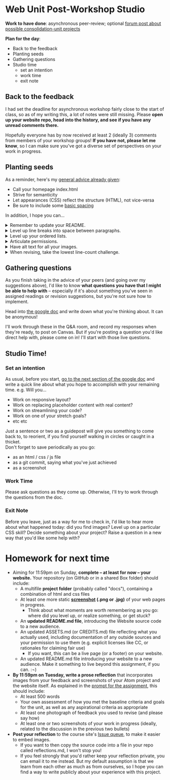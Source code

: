 
# Web Unit Post-Workshop Studio

**Work to have done**: asynchronous peer-review; optional [forum post about possible consolidation-unit projects]({{site.github.issues_url}}/13)

**Plan for the day**:

* Back to the feedback
* Planting seeds
* Gathering questions
* Studio time
  - set an intention
  - work time
  - exit note


## Back to the feedback

I had set the deadline for asynchronous workshop fairly close to the start of class, so as of my writing this, a lot of notes were still missing. Please **open up your website repo, head into the history, and see if you have any unread comments there.**

Hopefully everyone has by now received at least 2 (ideally 3) comments from members of your workshop groups! **If you have not, please let me know**, so I can make sure you've got a diverse set of perspectives on your work in progress.

## Planting seeds

As a reminder, here's my [general advice already given](lesson-18):
* Call your homepage index.html
* Strive for semanticity
* Let appearances (CSS) reflect the structure (HTML), not vice-versa
* Be sure to include some [basic spacing](http://jgthms.com/web-design-in-4-minutes)

In addition, I hope you can...

<details>
<summary>Remember to update your README.</summary>
It should have a brief description of the project, and may I also suggest an active link to your live website, if you have one?
</details>


<details><summary>Level up line breaks into space between paragraphs.</summary>

The <code>&lt;br/&gt;</code> tag is not really for spacing, but rather for creating manual line breaks. Think poetry, or maybe a two-part heading where you want to enforce a particular phrasing (e.g. a line break after a colon). The line break should itself be meaningful.

So instead of adding a <code>&lt;br/&gt;</code> after your paragraphs, give the paragraphs some <code>margin-bottom</code>; 1em or slightly more (depending on your <code>line-height</code>) should do the trick.

<!-- put a gif here of adding and removing margin -->
</details>

<details><summary>Level up your ordered lists.</summary>

Did you know you can choose the number an <code>&lt;ol&gt;</code> list starts with?

You can also <a href="https://css-tricks.com/almanac/properties/l/list-style">choose different list-item-types</a> for alphabetical or roman counting systems. Same goes for bullets in your <code>&lt;ul&gt;</code>'s.
<figure>
<p class="codepen" data-height="265" data-theme-id="light" data-default-tab="html,result" data-user="matt-west" data-slug-hash="DCEzd" style="height: 265px; box-sizing: border-box; display: flex; align-items: center; justify-content: center; border: 2px solid; margin: 1em 0; padding: 1em;" data-pen-title="HTML List Demos">
  <span>See the Pen <a href="https://codepen.io/matt-west/pen/DCEzd">
  HTML List Demos</a> by Matt West (<a href="https://codepen.io/matt-west">@matt-west</a>)
  on <a href="https://codepen.io">CodePen</a>.</span>
</p>
<script async src="https://cpwebassets.codepen.io/assets/embed/ei.js"></script>
</figure>

</details>

<details>
<summary>Articulate permissions.</summary>

<p>If you're using resources you didn't make yourself, be sure to include enough information to recover where it came from: a direct link to the image and to the specific license (if there is one) is ideal. Creative Commons sources often provide that html for you!</p>

<p>Where to put this information? Ideally, somewhere small near the image itself. (There's a semantic html way of doing this with &lt;figure&gt; and &lt;figcaption&gt;, which you may remember from <a href="https://www.internetingishard.com/html-and-css/semantic-html/#figures-and-captions">the Semantic HTML</a> section of the tutorial. See also <a href="https://www.scottohara.me/blog/2019/01/21/how-do-you-figure.html">this extended discussion of figures, figcaptions, and alt text</a>.)</p>

<p>Alternately, you can have a rights page somewhere, or use the site footer – or have a live hyperlink from your site to an external credits.md file in your repo.</p>

<div class="alert alert-info"><em>NB: If an image is under copyright, you can still use it if you can make a good case that it's a Fair Use.</em>  See the homework reading after <a href="lesson-04">Lesson 4</a> to review the Four Factors you need to consider.</div>
</details>

<!-- <details>
<summary>Call your homepage index.html (or index.md)</summary>
By default, this is what a web browser will display when you just type in the URL of your website: it is, in other words, the default filename for your home page. If your home page currently has another filename, <a href="https://www.lifewire.com/index-html-page-3466505">you probably want to change it to index.html</a>. You can always keep your more interesting name as the &lt;title&gt;!
</details> -->

<details>
<summary>Have alt text for all your images.</summary>
<p>Text-alternatives, which you add to images using <code>&lt;img alt="text description here" src="path/to/source.jpg"&gt;</code>, are a required element in validated html. They're also really helpful, and not only to blind users: they make the html file more readable on its own, and thus more semantic, and they help you troubleshoot layout when image paths are broken by showing you where each image is trying to appear.</p>

<p>For more guidance on how to write useful alt text, see <a href="https://webaim.org/techniques/alttext/">https://webaim.org/techniques/alttext/</a>.</p>
</details>

<!-- <details>
<summary>Consider titles.</summary>

A title can provide a context, a clue, a genre, a commentary; it can add an extra layer to viewer expectations. In previous units, you were titling your entire project; for a website, every page has its own <code>&lt;title&gt;</code> element in the <code>&lt;head&gt;</code>, which will show up in the browser's tab. These titles <em>could</em> be the same for all your pages, but they could also vary. What text do you want on top of the window, to show users where they are?
</details> -->



<details>
<summary>When revising, take the lowest line-count challenge.</summary>

This is primarily a polish step after all your content and style is pretty much set – but it may also help you clarify what your HTML is really doing, which can in turn make it easier to style.

Do your CSS rules repeat each other? Maybe they can be combined. <ul>
  <li>Look for elements that all behave the same way, and give them a shared class.</li>
  <li>Remember that you can apply more than one class to the same html element, so you can make rules for shared attributes in one class and special cases in another.</li>
</ul>

Does your HTML have lots of containers with only one element in them?
<ul>
  <li>Some containers are important for positioning, e.g. centering with a flexbox.</li>
  <li>Others, though, are unnecessary clutter: if you can "unwrap" the element and apply CSS rules directly to it, with no loss in function, go ahead and unwrap it. You can usually move classes from an outer element straight onto the inner one. See my <a href="https://pitt.hosted.panopto.com/Panopto/Pages/Viewer.aspx?id=9171fa85-be27-437d-99b9-acfa00f44a4f">demo video from last week</a> for an example.</li>
</ul>
</details>


## Gathering questions

As you finish taking in the advice of your peers (and going over my suggestions above), I'd like to know **what questions you have that I might be able to help with** – especially if it's about something you've seen in assigned readings or revision suggestions, but you're not sure how to implement.

Head into [the google doc](http://bit.ly/cdm2021spring-notes) and write down what you're thinking about. It can be anonymous!

I'll work through these in the Q&A room, and record my responses when they're ready, to post on Canvas. But if you're posting a question you'd like direct help with, please come on in! I'll start with those live questions.

## Studio Time!

### Set an intention
As usual, before you start, <a href="http://bit.ly/cdm2021spring-notes">go to the next section of the google doc</a> and write a quick line about what you hope to accomplish with your remaining time. e.g. Will you...
  <ul>
    <li>Work on responsive layout?</li>
    <li>Work on replacing placeholder content with real content?</li>
    <li>Work on streamlining your code?</li>
    <li>Work on one of your stretch goals?</li>
    <li>etc etc</li>
  </ul>
Just a sentence or two as a guidepost will give you something to come back to, to reorient, if you find yourself walking in circles or caught in a thicket.

<div class="alert alert-warning">
Don't forget to save periodically as you go:
 <ul>
   <li>as an html / css / js file</li>
   <li>as a git commit, saying what you've just achieved</li>
   <li>as a screenshot</li>
 </ul>
</div>

### Work Time
Please ask questions as they come up. Otherwise, I'll try to work through the questions from the doc.

### Exit Note
Before you leave, just as a way for me to check in, I'd like to hear more about what happened today: did you find images? Level up on a particular CSS skill? Decide something about your project? Raise a question in a new way that you'd like some help with?


# Homework for next time

* Aiming for 11:59pm on Sunday, **complete – at least for now – your website.** Your repository (on GitHub or in a shared Box folder) should include:
   - A multifile **project folder** (probably called "docs"), containing a combination of html and css files
   - At least one more static **<a href="https://www.take-a-screenshot.org/">screenshot</a> (.png or .jpg)** of your web pages in progress.
     * Think about what moments are worth remembering as you go: where did you level up, or realize something, or get stuck?
   - An **updated README.md file**, introducing the Website source code to a new audience.
   - An updated ASSETS.md (or CREDITS.md) file reflecting what you actually used, including documentation of any outside sources and your permission to use them (e.g. explicit licenses like CC, or rationales for claiming fair use)
      * If you want, this can be a live page (or a footer) on your website.
   - An updated README.md file introducing your website to a new audience. Make it something to live beyond this assignment, if you can. :¬)
* **By 11:59pm on Tuesday, write a prose reflection** that incorporates images from your feedback and screenshots of your Atom project and the website itself. As explained in the [prompt for the assignment](https://github.com/benmiller314/website-portfolio-2021spring#project-3-website-portfolio), this should include:
   - At least 500 words
   - Your own assessment of how you met the baseline criteria and goals for the unit, as well as any aspirational criteria as appropriate
   - At least one photograph of feedback you used to revise (and please say how)
   - At least one or two screenshots of your work in progress (ideally, related to the discussion in the previous two bullets)
* **Post your reflection** to the course site's [Issue queue]({{site.github.issues_url}}), to make it easier to embed images.
   - If you want to then copy the source code into a file in your repo called reflections.md, I won't stop you!
   - If you feel strongly that you'd rather keep your reflection private, you can email it to me instead. But my default assumption is that we learn from each other as much as from ourselves, so I hope you can find a way to write publicly about your experience with this project.
